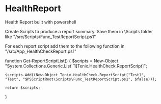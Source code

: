 # HealthReport
Health Report built with powershell

Create Scripts to produce a report summary.
Save them in \Scripts folder like "/src/Scripts/Func_TestReportScript.ps1"

For each report script add them to the following function in "/src/App_HealthCheckReport.ps1"

function Get-ReportScriptList()
{
    $scripts = New-Object "System.Collections.Generic.List``1[Tenix.HealthCheck.ReportScript]";

    $scripts.Add((New-Object Tenix.HealthCheck.ReportScript("Test1", "Test", "$PSScriptRoot\Scripts\Func_TestReportScript.ps1", $false)));

    return $scripts;
}
